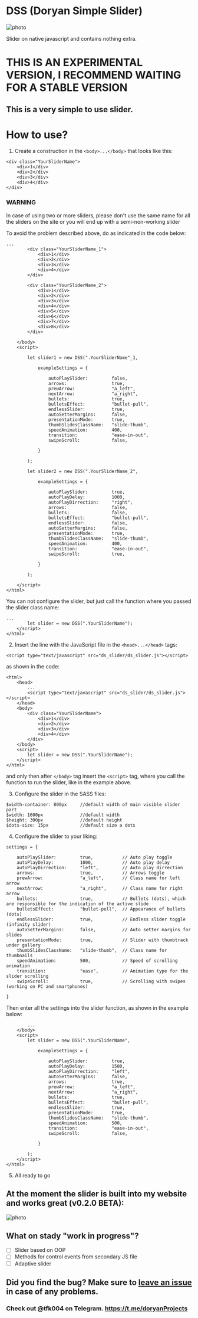 # DSS (Doryan Simple Slider)

![photo](png/dss.png)

Slider on native javascript and contains nothing extra.

# THIS IS AN EXPERIMENTAL VERSION, I RECOMMEND WAITING FOR A STABLE VERSION

## This is a very simple to use slider.

# How to use?

1. Create a construction in the ```<body>...</body>``` that looks like this:

```
<div class="YourSliderName">
    <div>1</div>
    <div>2</div>
    <div>3</div>
    <div>4</div>
</div>
```
### WARNING

In case of using two or more sliders, please don't use the same name for all the sliders on the site or you will end up with a semi-non-working slider

To avoid the problem described above, do as indicated in the code below:
```
...
        <div class="YourSliderName_1">
            <div>1</div>
            <div>2</div>
            <div>3</div>
            <div>4</div>
        </div>

        <div class="YourSliderName_2">
            <div>1</div>
            <div>2</div>
            <div>3</div>
            <div>4</div>
            <div>5</div>
            <div>6</div>
            <div>7</div>
            <div>8</div>
        </div>

    </body>
    <script>
    
        let slider1 = new DSS(".YourSliderName"_1,
        
            exampleSettings = {

                autoPlaySlider:         false,
                arrows:                 true,
                prewArrow:              "a_left",
                nextArrow:              "a_right",
                bullets:                true,
                bulletsEffect:          "bullet-pull",
                endlessSlider:          true,
                autoSetterMargins:      false,
                presentationMode:       true,
                thumbSlidesClassName:   "slide-thumb",
                speedAnimation:         400,
                transition:             "ease-in-out",
                swipeScroll:            false,
                
            }
        
        );

        let slider2 = new DSS(".YourSliderName_2",
        
            exampleSettings = {

                autoPlaySlider:         true,
                autoPlayDelay:          1000,
                autoPlayDirrection:     "right",
                arrows:                 false,
                bullets:                false,
                bulletsEffect:          "bullet-pull",
                endlessSlider:          false,
                autoSetterMargins:      false,
                presentationMode:       true,
                thumbSlidesClassName:   "slide-thumb",
                speedAnimation:         400,
                transition:             "ease-in-out",
                swipeScroll:            true,
                
            }
        
        );

    </script>
</html>
```
You can not configure the slider, but just call the function where you passed the slider class name:

```
...
        let slider = new DSS(".YourSliderName");
    </script>
</html>
```

2. Insert the line with the JavaScript file in the ```<head>...</head>``` tags:

```
<script type="text/javascript" src="ds_slider/ds_slider.js"></script>
```
as shown in the code:

```
<html>
    <head>
        ...
        <script type="text/javascript" src="ds_slider/ds_slider.js"></script>
    </head>
    <body>
        <div class="YourSliderName">
            <div>1</div>
            <div>2</div>
            <div>3</div>
            <div>4</div>
        </div>
    </body>
    <script>
        let slider = new DSS(".YourSliderName");
    </script>
</html>
```
and only then after ```</body>``` tag insert the ```<script>``` tag, where you call the function to run the slider, like in the example above.

3. Configure the slider in the SASS files:

```
$width-container: 800px     //default width of main visible slider part 
$width: 1600px              //default width
$height: 300px              //default height
$dots-size: 15px            //default size a dots
```

4. Configure the slider to your liking:
```
settings = {

    autoPlaySlider:         true,           // Auto play toggle
    autoPlayDelay:          1000,           // Auto play delay
    autoPlayDirrection:     "left",         // Auto play dirrection
    arrows:                 true,           // Arrows toggle
    prewArrow:              "a_left",       // Class name for left arrow
    nextArrow:              "a_right",      // Class name for right arrow
    bullets:                true,           // Bullets (dots), which are responsible for the indication of the active slide
    bulletsEffect:          "bullet-pull",  // Appearance of bullets (dots)
    endlessSlider:          true,           // Endless slider toggle (infinity slider)
    autoSetterMargins:      false,          // Auto setter margins for slides
    presentationMode:       true,           // Slider with thumbtrack under gallery
    thumbSlidesClassName:   "slide-thumb",  // Class name for thumbnails
    speedAnimation:         500,            // Speed of scrolling animation
    transition:             "ease",         // Animation type for the slider scrolling
    swipeScroll:            true,           // Scrolling with swipes (working on PC and smartphones)

}
```
Then enter all the settings into the slider function, as shown in the example below:
```
        ...
    </body>
    <script>
        let slider = new DSS(".YourSliderName", 
        
            exampleSettings = {

                autoPlaySlider:         true,
                autoPlayDelay:          1500,
                autoPlayDirrection:     "left",
                autoSetterMargins:      false,
                arrows:                 true,
                prewArrow:              "a_left",
                nextArrow:              "a_right",
                bullets:                true,
                bulletsEffect:          "bullet-pull",
                endlessSlider:          true,
                presentationMode:       true,
                thumbSlidesClassName:   "slide-thumb",
                speedAnimation:         500,
                transition:             "ease-in-out",
                swipeScroll:            false,
                
            }
        
        );
    </script>
</html>
```
5. All ready to go

## At the moment the slider is built into my website and works great (v0.2.0 BETA):

![photo](pic/site_update.png)

## What on stady "work in progress"?

- [ ] Slider based on OOP
- [ ] Methods for control events from secondary JS file
- [ ] Adaptive slider

## Did you find the bug? Make sure to [leave an issue](https://github.com/doryan04/DSS/issues/new) in case of any problems.

### Check out @tfk004 on Telegram. https://t.me/doryanProjects

